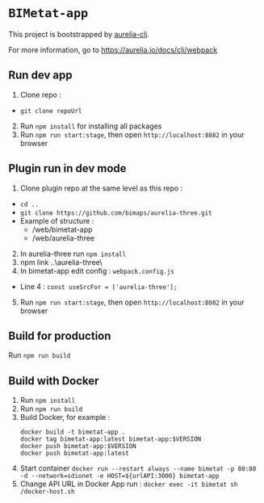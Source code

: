# `BIMetat-app`

This project is bootstrapped by [aurelia-cli](https://github.com/aurelia/cli).

For more information, go to https://aurelia.io/docs/cli/webpack

## Run dev app

1. Clone repo : 
  - `git clone repoUrl`
2. Run `npm install` for installing all packages
3. Run `npm run start:stage`, then open `http://localhost:8082` in your browser


## Plugin run in dev mode

1. Clone plugin repo at the same level as this repo : 
  - `cd ..`
  - `git clone https://github.com/bimaps/aurelia-three.git`
  - Example of structure :
    -  /web/bimetat-app
    -  /web/aurelia-three

2. In aurelia-three run `npm install`
3. npm link ..\aurelia-three\
4. In bimetat-app edit config : `webpack.config.js`
- Line 4 : `const useSrcFor = ['aurelia-three'];`

5. Run `npm run start:stage`, then open `http://localhost:8082` in your browser


## Build for production

Run `npm run build`


## Build with Docker

1. Run `npm install`
2. Run `npm run build`
3. Build Docker, for example :
    ```
    docker build -t bimetat-app .
    docker tag bimetat-app:latest bimetat-app:$VERSION
    docker push bimetat-app:$VERSION
    docker push bimetat-app:latest
    ```
4. Start container `docker run --restart always --name bimetat -p 80:80 -d --network=sdionet -e HOST=${urlAPI:3000} bimetat-app`
5. Change API URL in Docker App run : `docker exec -it bimetat sh /docker-host.sh`
